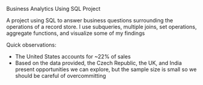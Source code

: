 Business Analytics Using SQL Project

A project using SQL to answer business questions surrounding the operations of a record store. I use subqueries, multiple joins, set operations, aggregate functions, and visualize some of my findings

Quick observations:
- The United States accounts for ~22% of sales
- Based on the data provided, the Czech Republic, the UK, and India present opportunities we can explore, but the sample size is small so we should be careful of overcommitting 